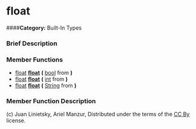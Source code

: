 #  float  
####**Category:** Built-In Types

###  Brief Description  


###  Member Functions 
  * [float](class_float)  **[float](#float)**  **(** [bool](class_bool) from  **)**
  * [float](class_float)  **[float](#float)**  **(** [int](class_int) from  **)**
  * [float](class_float)  **[float](#float)**  **(** [String](class_string) from  **)**

###  Member Function Description  


(c) Juan Linietsky, Ariel Manzur, Distributed under the terms of the [CC By](https://creativecommons.org/licenses/by/3.0/legalcode) license.
